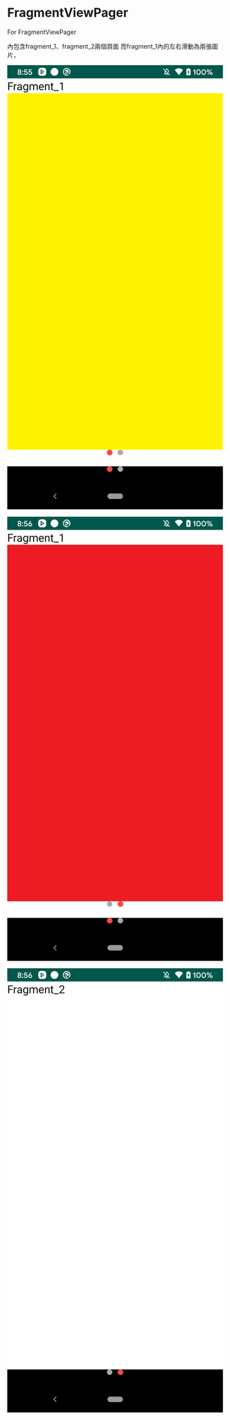 # FragmentViewPager

For FragmentViewPager

內包含fragment_1、fragment_2兩個頁面
而fragment_1內的左右滑動為兩張圖片，

![alt tag](https://github.com/rhodonite/FragmentViewPager/blob/master/Screenshot/Screenshot_20201211-205600.png)

![alt tag](https://github.com/rhodonite/FragmentViewPager/blob/master/Screenshot/Screenshot_20201211-205606.png)

![alt tag](https://github.com/rhodonite/FragmentViewPager/blob/master/Screenshot/Screenshot_20201211-205612.png)
